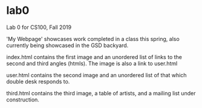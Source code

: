 # lab0
Lab 0 for CS100, Fall 2019

'My Webpage' showcases work completed in a class this spring, also currently being
showcased in the GSD backyard.

index.html contains the first image and an unordered list of links to the
second and third angles (htmls). The image is also a link to user.html

user.html contains the second image and an unordered list of that which double
desk responds to.

third.html contains the third image, a table of artists, and a mailing list under
construction.
